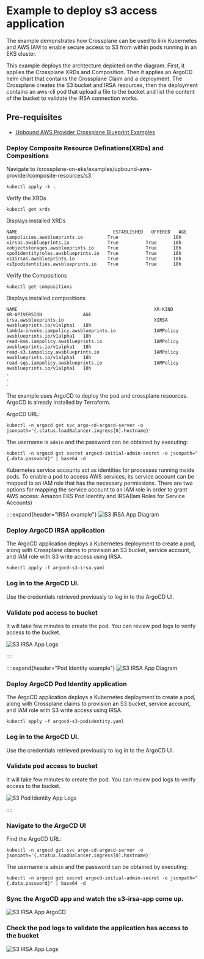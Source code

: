 # Example to deploy s3 access application

The example demonstrates how Crossplane can be used to link Kubernetes and AWS IAM to enable secure access to S3 from within pods running in an EKS cluster.

This example deploys the archtecture depicted on the diagram. First, it applies the Crossplane XRDs and Composition. Then it applies an ArgoCD helm chart that contains the Crossplane Claim and a deployment. The Crossplane creates the S3 bucket and IRSA resources, then the deployment contains an aws-cli pod that upload a file to the bucket and list the content of the bucket to validate the IRSA connection works.


## Pre-requisites
 - [Upbound AWS Provider Crossplane Blueprint Examples](../../README.md)


### Deploy Composite Resource Definations(XRDs) and Compositions
Navigate to /crossplane-on-eks/examples/upbound-aws-provider/composite-resources/s3
```shell
kubectl apply -k .
```

Verify the XRDs
```shell
kubectl get xrds
```

Displays installed XRDs
```
NAME                                   ESTABLISHED   OFFERED   AGE
iampolicies.awsblueprints.io         True                    18h
xirsas.awsblueprints.io              True          True      18h
xobjectstorages.awsblueprints.io     True          True      18h
xpodidentityroles.awsblueprints.io   True          True      18h
xs3irsas.awsblueprints.io            True          True      18h
xs3podidentities.awsblueprints.io    True          True      18h
```

Verify the Compositions
```shell
kubectl get compositions
```

Displays installed compositions
```
NAME                                                  XR-KIND            XR-APIVERSION               AGE
irsa.awsblueprints.io                                 XIRSA              awsblueprints.io/v1alpha1   18h
lambda-invoke.iampolicy.awsblueprints.io              IAMPolicy          awsblueprints.io/v1alpha1   18h
read-kms.iampolicy.awsblueprints.io                   IAMPolicy          awsblueprints.io/v1alpha1   18h
read-s3.iampolicy.awsblueprints.io                    IAMPolicy          awsblueprints.io/v1alpha1   18h
read-sqs.iampolicy.awsblueprints.io                   IAMPolicy          awsblueprints.io/v1alpha1   18h
.
.
.
```

<!--### Validate `EnvironmentConfig`-->

<!--Crossplane `environmentconfig` named `cluster` is created by the bootstrap terraform code. Validate it exists and contains proper values-->
<!--```-->
<!--kubectl get environmentconfig cluster -o yaml-->
<!--```-->
<!--Expected output-->
<!--```-->
<!--apiVersion: apiextensions.crossplane.io/v1alpha1-->
<!--kind: EnvironmentConfig-->
<!--metadata:-->
<!--  name: cluster-->
<!--data:-->
<!--  awsAccountID: <account_id>-->
<!--  eksOIDC: <oidc>-->
<!--```-->


The example uses ArgoCD to deploy the pod and crossplane resources. ArgoCD is already installed by Terraform.

ArgoCD URL:
```
kubectl -n argocd get svc argo-cd-argocd-server -o jsonpath='{.status.loadBalancer.ingress[0].hostname}'
```
The username is `admin` and the password can be obtained by executing:
```
kubectl -n argocd get secret argocd-initial-admin-secret -o jsonpath="{.data.password}" | base64 -d
```

Kubernetes service accounts act as identities for processes running inside pods. To enable a pod to access AWS services, its service account can be mapped to an IAM role that has the necessary permissions. There are two options for mapping the service account to an IAM role in order to grant AWS access: Amazon EKS Pod Identity and IRSA(Iam Roles for Service Accounts)


::::expand{header="IRSA example"}
![S3 IRSA App Diagram](../../diagrams/s3-irsa-app.png)


### Deploy ArgoCD IRSA application

The ArgoCD application deploys a Kubernetes deployment to create a pod, along with Crossplane claims to provision an S3 bucket, service account, and IAM role with S3 write access using IRSA.
```
kubectl apply -f argocd-s3-irsa.yaml
```

### Log in to the ArgoCD UI.

Use the credentials retrieved previously to log in to the ArgoCD UI.

### Validate  pod access to bucket
 It will take few minutes to create the pod. You can review pod logs to verify access to the bucket.

![S3 IRSA App Logs](../../diagrams/irsa-irsa-access-success.gif)

::::

::::expand{header="Pod Identity example"}
![S3 IRSA App Diagram](../../diagrams/s3-access-podidentity.png)


### Deploy ArgoCD Pod Identity application

The ArgoCD application deploys a Kubernetes deployment to create a pod, along with Crossplane claims to provision an S3 bucket, service account, and IAM role with S3 write access using IRSA.
```
kubectl apply -f argocd-s3-podidentity.yaml
```

### Log in to the ArgoCD UI.

Use the credentials retrieved previously to log in to the ArgoCD UI.

### Validate  pod access to bucket
 It will take few minutes to create the pod. You can review pod logs to verify access to the bucket.

![S3 Pod Identity App Logs](../../diagrams/s3-access-podidentity.gif)

::::




### Navigate to the ArgoCD UI
Find the ArgoCD URL:
```
kubectl -n argocd get svc argo-cd-argocd-server -o jsonpath='{.status.loadBalancer.ingress[0].hostname}'
```
The username is `admin` and the password can be obtained by executing:
```
kubectl -n argocd get secret argocd-initial-admin-secret -o jsonpath="{.data.password}" | base64 -d
```

### Sync the ArgoCD app and watch the s3-irsa-app come up.
![S3 IRSA App ArgoCD](../../diagrams/argo-cd-s3-irsa-sync.gif)

### Check the pod logs to validate the application has access to the bucket
![S3 IRSA App Logs](../../diagrams/s3-irsa-app-check-pod-logs.gif)
